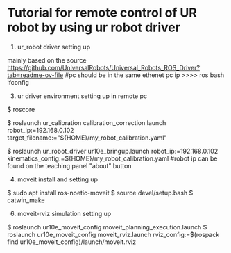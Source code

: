 # Tutorial for remote control of UR robot by using ur robot driver


1. ur_robot driver setting up
   
mainly based on the source
https://github.com/UniversalRobots/Universal_Robots_ROS_Driver?tab=readme-ov-file
#pc should be in the same ethenet
pc ip >>>> ros bash ifconfig

3. ur driver environment setting up in remote pc
   
$ roscore

$ roslaunch ur_calibration calibration_correction.launch robot_ip:=192.168.0.102 target_filename:="${HOME}/my_robot_calibration.yaml"

$ roslaunch ur_robot_driver ur10e_bringup.launch robot_ip:=192.168.0.102  kinematics_config:=${HOME}/my_robot_calibration.yaml
#robot ip can be found on the teaching panel "about" button

4. moveit install and setting up
   
$ sudo apt install ros-noetic-moveit
$ source devel/setup.bash
$ catwin_make

6. moveit-rviz simulation setting up
   
$ roslaunch ur10e_moveit_config moveit_planning_execution.launch
$ roslaunch ur10e_moveit_config moveit_rviz.launch rviz_config:=$(rospack find ur10e_moveit_config)/launch/moveit.rviz


